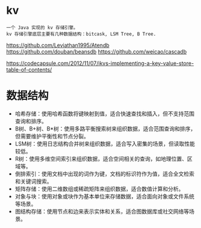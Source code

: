 # kv

    一个 Java 实现的 kv 存储引擎。
    kv 存储引擎底层主要有几种数据结构：bitcask, LSM Tree, B Tree.

https://github.com/Leviathan1995/Atendb
https://github.com/douban/beansdb
https://github.com/weicao/cascadb

https://codecapsule.com/2012/11/07/ikvs-implementing-a-key-value-store-table-of-contents/

# 数据结构

- 哈希存储：使用哈希函数将键映射到值，适合快速查找和插入，但不支持范围查询和排序。
- B树、B+树、B*树：使用多路平衡搜索树来组织数据，适合范围查询和排序，但需要维护平衡性和节点分裂。
- LSM树：使用日志结构合并树来组织数据，适合写入密集的场景，但读取性能较低。
- R树：使用多维空间索引来组织数据，适合空间相关的查询，如地理位置、区域等。
- 倒排索引：使用文档中出现的词作为键，文档的标识符作为值，适合全文检索和关键词搜索。
- 矩阵存储：使用二维数组或稀疏矩阵来组织数据，适合数值计算和分析。
- 对象与块：使用对象或块作为基本单位来存储数据，适合面向对象或文件系统等场景。
- 图结构存储：使用节点和边来表示实体和关系，适合图数据库或社交网络等场景。